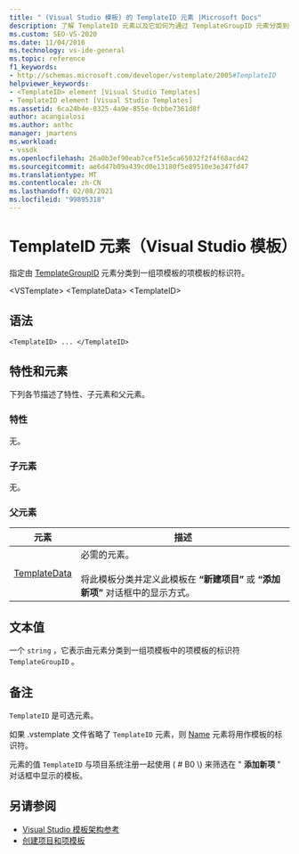 ```yaml
---
title: " (Visual Studio 模板) 的 TemplateID 元素 |Microsoft Docs"
description: 了解 TemplateID 元素以及它如何为通过 TemplateGroupID 元素分类到一组项模板的项模板指定标识符。
ms.custom: SEO-VS-2020
ms.date: 11/04/2016
ms.technology: vs-ide-general
ms.topic: reference
f1_keywords:
- http://schemas.microsoft.com/developer/vstemplate/2005#TemplateID
helpviewer_keywords:
- <TemplateID> element [Visual Studio Templates]
- TemplateID element [Visual Studio Templates]
ms.assetid: 6ca24b4e-0325-4a9e-855e-0cbbe7361d8f
author: acangialosi
ms.author: anthc
manager: jmartens
ms.workload:
- vssdk
ms.openlocfilehash: 26a0b3ef90eab7cef51e5ca65032f2f4f68acd42
ms.sourcegitcommit: ae6d47b09a439cd0e13180f5e89510e3e347fd47
ms.translationtype: MT
ms.contentlocale: zh-CN
ms.lasthandoff: 02/08/2021
ms.locfileid: "99895318"
---
```

# <a name="templateid-element-visual-studio-templates"></a>TemplateID 元素（Visual Studio 模板）
指定由 [TemplateGroupID](../extensibility/templategroupid-element-visual-studio-templates.md) 元素分类到一组项模板的项模板的标识符。

 \<VSTemplate> \<TemplateData>
 \<TemplateID>

## <a name="syntax"></a>语法

```
<TemplateID> ... </TemplateID>
```

## <a name="attributes-and-elements"></a>特性和元素
 下列各节描述了特性、子元素和父元素。

### <a name="attributes"></a>特性
 无。

### <a name="child-elements"></a>子元素
 无。

### <a name="parent-elements"></a>父元素

|元素|描述|
|-------------|-----------------|
|[TemplateData](../extensibility/templatedata-element-visual-studio-templates.md)|必需的元素。<br /><br /> 将此模板分类并定义此模板在 **“新建项目”** 或 **“添加新项”** 对话框中的显示方式。|

## <a name="text-value"></a>文本值
 一个 `string` ，它表示由元素分类到一组项模板中的项模板的标识符 `TemplateGroupID` 。

## <a name="remarks"></a>备注
 `TemplateID` 是可选元素。

 如果 .vstemplate 文件省略了 `TemplateID` 元素，则 [Name](../extensibility/name-element-visual-studio-templates.md) 元素将用作模板的标识符。

 元素的值 `TemplateID` 与项目系统注册一起使用 ( # B0 \\) 来筛选在 " **添加新项** " 对话框中显示的模板。

## <a name="see-also"></a>另请参阅
- [Visual Studio 模板架构参考](../extensibility/visual-studio-template-schema-reference.md)
- [创建项目和项模板](../ide/creating-project-and-item-templates.md)
